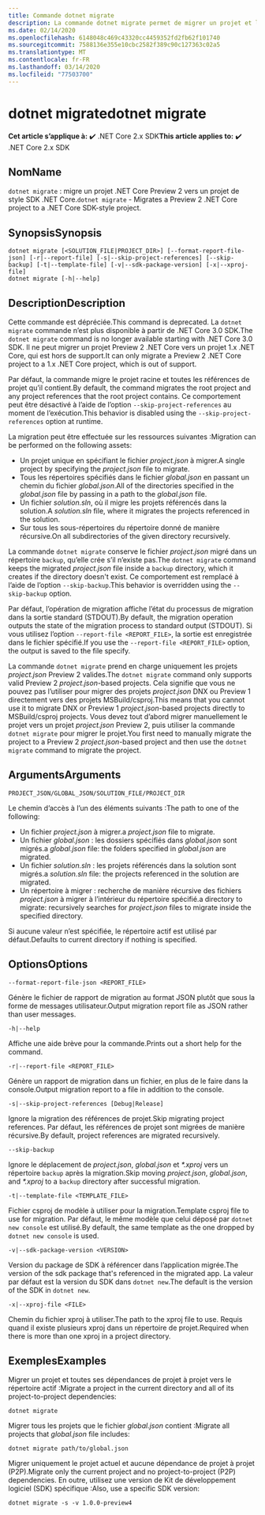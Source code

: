 ```yaml
---
title: Commande dotnet migrate
description: La commande dotnet migrate permet de migrer un projet et l’ensemble de ses dépendances.
ms.date: 02/14/2020
ms.openlocfilehash: 6148048c469c43320cc4459352fd2fb62f101740
ms.sourcegitcommit: 7588136e355e10cbc2582f389c90c127363c02a5
ms.translationtype: MT
ms.contentlocale: fr-FR
ms.lasthandoff: 03/14/2020
ms.locfileid: "77503700"
---
```

# <a name="dotnet-migrate"></a><span data-ttu-id="637ee-103">dotnet migrate</span><span class="sxs-lookup"><span data-stu-id="637ee-103">dotnet migrate</span></span>

<span data-ttu-id="637ee-104">**Cet article s’applique à:** ✔️ .NET Core 2.x SDK</span><span class="sxs-lookup"><span data-stu-id="637ee-104">**This article applies to:** ✔️ .NET Core 2.x SDK</span></span>

## <a name="name"></a><span data-ttu-id="637ee-105">Nom</span><span class="sxs-lookup"><span data-stu-id="637ee-105">Name</span></span>

<span data-ttu-id="637ee-106">`dotnet migrate` : migre un projet .NET Core Preview 2 vers un projet de style SDK .NET Core.</span><span class="sxs-lookup"><span data-stu-id="637ee-106">`dotnet migrate` - Migrates a Preview 2 .NET Core project to a .NET Core SDK-style project.</span></span>

## <a name="synopsis"></a><span data-ttu-id="637ee-107">Synopsis</span><span class="sxs-lookup"><span data-stu-id="637ee-107">Synopsis</span></span>

```dotnetcli
dotnet migrate [<SOLUTION_FILE|PROJECT_DIR>] [--format-report-file-json] [-r|--report-file] [-s|--skip-project-references] [--skip-backup] [-t|--template-file] [-v|--sdk-package-version] [-x|--xproj-file]
dotnet migrate [-h|--help]
```

## <a name="description"></a><span data-ttu-id="637ee-108">Description</span><span class="sxs-lookup"><span data-stu-id="637ee-108">Description</span></span>

<span data-ttu-id="637ee-109">Cette commande est dépréciée.</span><span class="sxs-lookup"><span data-stu-id="637ee-109">This command is deprecated.</span></span> <span data-ttu-id="637ee-110">La `dotnet migrate` commande n’est plus disponible à partir de .NET Core 3.0 SDK.</span><span class="sxs-lookup"><span data-stu-id="637ee-110">The `dotnet migrate` command is no longer available starting with .NET Core 3.0 SDK.</span></span> <span data-ttu-id="637ee-111">Il ne peut migrer un projet Preview 2 .NET Core vers un projet 1.x .NET Core, qui est hors de support.</span><span class="sxs-lookup"><span data-stu-id="637ee-111">It can only migrate a Preview 2 .NET Core project to a 1.x .NET Core project, which is out of support.</span></span>

<span data-ttu-id="637ee-112">Par défaut, la commande migre le projet racine et toutes les références de projet qu’il contient.</span><span class="sxs-lookup"><span data-stu-id="637ee-112">By default, the command migrates the root project and any project references that the root project contains.</span></span> <span data-ttu-id="637ee-113">Ce comportement peut être désactivé à l’aide de l’option `--skip-project-references` au moment de l’exécution.</span><span class="sxs-lookup"><span data-stu-id="637ee-113">This behavior is disabled using the `--skip-project-references` option at runtime.</span></span>

<span data-ttu-id="637ee-114">La migration peut être effectuée sur les ressources suivantes :</span><span class="sxs-lookup"><span data-stu-id="637ee-114">Migration can be performed on the following assets:</span></span>

* <span data-ttu-id="637ee-115">Un projet unique en spécifiant le fichier *project.json* à migrer.</span><span class="sxs-lookup"><span data-stu-id="637ee-115">A single project by specifying the *project.json* file to migrate.</span></span>
* <span data-ttu-id="637ee-116">Tous les répertoires spécifiés dans le fichier *global.json* en passant un chemin du fichier *global.json*.</span><span class="sxs-lookup"><span data-stu-id="637ee-116">All of the directories specified in the *global.json* file by passing in a path to the *global.json* file.</span></span>
* <span data-ttu-id="637ee-117">Un fichier *solution.sln*, où il migre les projets référencés dans la solution.</span><span class="sxs-lookup"><span data-stu-id="637ee-117">A *solution.sln* file, where it migrates the projects referenced in the solution.</span></span>
* <span data-ttu-id="637ee-118">Sur tous les sous-répertoires du répertoire donné de manière récursive.</span><span class="sxs-lookup"><span data-stu-id="637ee-118">On all subdirectories of the given directory recursively.</span></span>

<span data-ttu-id="637ee-119">La commande `dotnet migrate` conserve le fichier *project.json* migré dans un répertoire `backup`, qu’elle crée s’il n’existe pas.</span><span class="sxs-lookup"><span data-stu-id="637ee-119">The `dotnet migrate` command keeps the migrated *project.json* file inside a `backup` directory, which it creates if the directory doesn't exist.</span></span> <span data-ttu-id="637ee-120">Ce comportement est remplacé à l’aide de l’option `--skip-backup`.</span><span class="sxs-lookup"><span data-stu-id="637ee-120">This behavior is overridden using the `--skip-backup` option.</span></span>

<span data-ttu-id="637ee-121">Par défaut, l’opération de migration affiche l’état du processus de migration dans la sortie standard (STDOUT).</span><span class="sxs-lookup"><span data-stu-id="637ee-121">By default, the migration operation outputs the state of the migration process to standard output (STDOUT).</span></span> <span data-ttu-id="637ee-122">Si vous utilisez l’option `--report-file <REPORT_FILE>`, la sortie est enregistrée dans le fichier spécifié.</span><span class="sxs-lookup"><span data-stu-id="637ee-122">If you use the `--report-file <REPORT_FILE>` option, the output is saved to the file specify.</span></span>

<span data-ttu-id="637ee-123">La commande `dotnet migrate` prend en charge uniquement les projets *project.json* Preview 2 valides.</span><span class="sxs-lookup"><span data-stu-id="637ee-123">The `dotnet migrate` command only supports valid Preview 2 *project.json*-based projects.</span></span> <span data-ttu-id="637ee-124">Cela signifie que vous ne pouvez pas l’utiliser pour migrer des projets *project.json* DNX ou Preview 1 directement vers des projets MSBuild/csproj.</span><span class="sxs-lookup"><span data-stu-id="637ee-124">This means that you cannot use it to migrate DNX or Preview 1 *project.json*-based projects directly to MSBuild/csproj projects.</span></span> <span data-ttu-id="637ee-125">Vous devez tout d’abord migrer manuellement le projet vers un projet *project.json* Preview 2, puis utiliser la commande `dotnet migrate` pour migrer le projet.</span><span class="sxs-lookup"><span data-stu-id="637ee-125">You first need to manually migrate the project to a Preview 2 *project.json*-based project and then use the `dotnet migrate` command to migrate the project.</span></span>

## <a name="arguments"></a><span data-ttu-id="637ee-126">Arguments</span><span class="sxs-lookup"><span data-stu-id="637ee-126">Arguments</span></span>

`PROJECT_JSON/GLOBAL_JSON/SOLUTION_FILE/PROJECT_DIR`

<span data-ttu-id="637ee-127">Le chemin d’accès à l’un des éléments suivants :</span><span class="sxs-lookup"><span data-stu-id="637ee-127">The path to one of the following:</span></span>

* <span data-ttu-id="637ee-128">Un fichier *project.json* à migrer.</span><span class="sxs-lookup"><span data-stu-id="637ee-128">a *project.json* file to migrate.</span></span>
* <span data-ttu-id="637ee-129">Un fichier *global.json* : les dossiers spécifiés dans *global.json* sont migrés.</span><span class="sxs-lookup"><span data-stu-id="637ee-129">a *global.json* file: the folders specified in *global.json* are migrated.</span></span>
* <span data-ttu-id="637ee-130">Un fichier *solution.sln* : les projets référencés dans la solution sont migrés.</span><span class="sxs-lookup"><span data-stu-id="637ee-130">a *solution.sln* file: the projects referenced in the solution are migrated.</span></span>
* <span data-ttu-id="637ee-131">Un répertoire à migrer : recherche de manière récursive des fichiers *project.json* à migrer à l’intérieur du répertoire spécifié.</span><span class="sxs-lookup"><span data-stu-id="637ee-131">a directory to migrate: recursively searches for *project.json* files to migrate inside the specified directory.</span></span>

<span data-ttu-id="637ee-132">Si aucune valeur n’est spécifiée, le répertoire actif est utilisé par défaut.</span><span class="sxs-lookup"><span data-stu-id="637ee-132">Defaults to current directory if nothing is specified.</span></span>

## <a name="options"></a><span data-ttu-id="637ee-133">Options</span><span class="sxs-lookup"><span data-stu-id="637ee-133">Options</span></span>

`--format-report-file-json <REPORT_FILE>`

<span data-ttu-id="637ee-134">Génère le fichier de rapport de migration au format JSON plutôt que sous la forme de messages utilisateur.</span><span class="sxs-lookup"><span data-stu-id="637ee-134">Output migration report file as JSON rather than user messages.</span></span>

`-h|--help`

<span data-ttu-id="637ee-135">Affiche une aide brève pour la commande.</span><span class="sxs-lookup"><span data-stu-id="637ee-135">Prints out a short help for the command.</span></span>

`-r|--report-file <REPORT_FILE>`

<span data-ttu-id="637ee-136">Génère un rapport de migration dans un fichier, en plus de le faire dans la console.</span><span class="sxs-lookup"><span data-stu-id="637ee-136">Output migration report to a file in addition to the console.</span></span>

`-s|--skip-project-references [Debug|Release]`

<span data-ttu-id="637ee-137">Ignore la migration des références de projet.</span><span class="sxs-lookup"><span data-stu-id="637ee-137">Skip migrating project references.</span></span> <span data-ttu-id="637ee-138">Par défaut, les références de projet sont migrées de manière récursive.</span><span class="sxs-lookup"><span data-stu-id="637ee-138">By default, project references are migrated recursively.</span></span>

`--skip-backup`

<span data-ttu-id="637ee-139">Ignore le déplacement de *project.json*, *global.json* et *\*.xproj* vers un répertoire `backup` après la migration.</span><span class="sxs-lookup"><span data-stu-id="637ee-139">Skip moving *project.json*, *global.json*, and *\*.xproj* to a `backup` directory after successful migration.</span></span>

`-t|--template-file <TEMPLATE_FILE>`

<span data-ttu-id="637ee-140">Fichier csproj de modèle à utiliser pour la migration.</span><span class="sxs-lookup"><span data-stu-id="637ee-140">Template csproj file to use for migration.</span></span> <span data-ttu-id="637ee-141">Par défaut, le même modèle que celui déposé par `dotnet new console` est utilisé.</span><span class="sxs-lookup"><span data-stu-id="637ee-141">By default, the same template as the one dropped by `dotnet new console` is used.</span></span>

`-v|--sdk-package-version <VERSION>`

<span data-ttu-id="637ee-142">Version du package de SDK à référencer dans l’application migrée.</span><span class="sxs-lookup"><span data-stu-id="637ee-142">The version of the sdk package that's referenced in the migrated app.</span></span> <span data-ttu-id="637ee-143">La valeur par défaut est la version du SDK dans `dotnet new`.</span><span class="sxs-lookup"><span data-stu-id="637ee-143">The default is the version of the SDK in `dotnet new`.</span></span>

`-x|--xproj-file <FILE>`

<span data-ttu-id="637ee-144">Chemin du fichier xproj à utiliser.</span><span class="sxs-lookup"><span data-stu-id="637ee-144">The path to the xproj file to use.</span></span> <span data-ttu-id="637ee-145">Requis quand il existe plusieurs xproj dans un répertoire de projet.</span><span class="sxs-lookup"><span data-stu-id="637ee-145">Required when there is more than one xproj in a project directory.</span></span>

## <a name="examples"></a><span data-ttu-id="637ee-146">Exemples</span><span class="sxs-lookup"><span data-stu-id="637ee-146">Examples</span></span>

<span data-ttu-id="637ee-147">Migrer un projet et toutes ses dépendances de projet à projet vers le répertoire actif :</span><span class="sxs-lookup"><span data-stu-id="637ee-147">Migrate a project in the current directory and all of its project-to-project dependencies:</span></span>

`dotnet migrate`

<span data-ttu-id="637ee-148">Migrer tous les projets que le fichier *global.json* contient :</span><span class="sxs-lookup"><span data-stu-id="637ee-148">Migrate all projects that *global.json* file includes:</span></span>

`dotnet migrate path/to/global.json`

<span data-ttu-id="637ee-149">Migrer uniquement le projet actuel et aucune dépendance de projet à projet (P2P).</span><span class="sxs-lookup"><span data-stu-id="637ee-149">Migrate only the current project and no project-to-project (P2P) dependencies.</span></span> <span data-ttu-id="637ee-150">En outre, utilisez une version de Kit de développement logiciel (SDK) spécifique :</span><span class="sxs-lookup"><span data-stu-id="637ee-150">Also, use a specific SDK version:</span></span>

`dotnet migrate -s -v 1.0.0-preview4`
